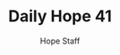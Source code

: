 ---
image: /assets/img/daily-hope-default-artwork.png
title: Daily Hope 41
number: 41
categories:
  - Daily Hope
author: Hope Staff
notes: Daily Hope 41
embed: >-
  <iframe src="https://open.spotify.com/embed/episode/0LDhyWab5BPGSOir8TryjC?utm_source=generator" width="400px" height="102px" frameborder=“0" scrolling=“no”></iframe>
---